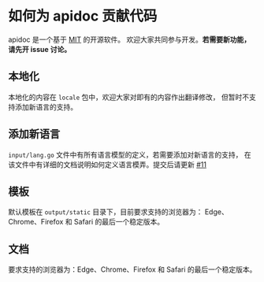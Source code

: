 # 如何为 apidoc 贡献代码

apidoc 是一个基于 [MIT](https://opensource.org/licenses/MIT) 的开源软件。
欢迎大家共同参与开发。**若需要新功能，请先开 issue 讨论。**



## 本地化

本地化的内容在 `locale` 包中，欢迎大家对即有的内容作出翻译修改，
但暂时不支持添加新语言的支持。



## 添加新语言

`input/lang.go` 文件中有所有语言模型的定义，若需要添加对新语言的支持，
在该文件中有详细的文档说明如何定义语言模弄。提交后请更新
[#11](https://github.com/tanxiaolong/apidoc/issues/11)



## 模板

默认模板在 `output/static` 目录下，目前要求支持的浏览器为：
Edge、Chrome、Firefox 和 Safari 的最后一个稳定版本。



## 文档

要求支持的浏览器为：Edge、Chrome、Firefox 和 Safari 的最后一个稳定版本。
